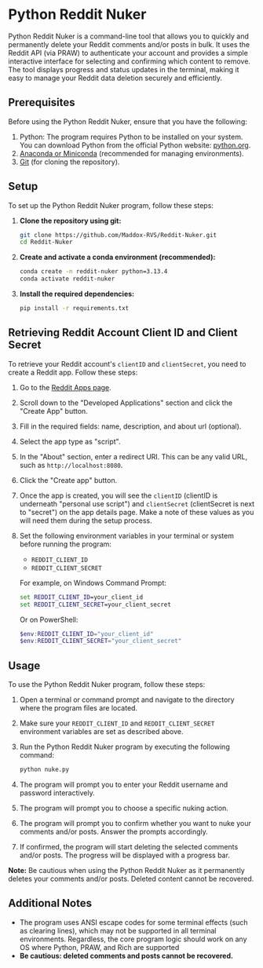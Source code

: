 # Python Reddit Nuker

Python Reddit Nuker is a command-line tool that allows you to quickly and permanently delete your Reddit comments and/or posts in bulk. It uses the Reddit API (via PRAW) to authenticate your account and provides a simple interactive interface for selecting and confirming which content to remove. The tool displays progress and status updates in the terminal, making it easy to manage your Reddit data deletion securely and efficiently.

## Prerequisites

Before using the Python Reddit Nuker, ensure that you have the following:

1. Python: The program requires Python to be installed on your system. You can download Python from the official Python website: [python.org](https://www.python.org).
2. [Anaconda or Miniconda](https://www.anaconda.com/docs/main) (recommended for managing environments).
3. [Git](https://git-scm.com/) (for cloning the repository).

## Setup

To set up the Python Reddit Nuker program, follow these steps:

1. **Clone the repository using git:**

   ```bash
   git clone https://github.com/Maddox-RVS/Reddit-Nuker.git
   cd Reddit-Nuker
   ```

2. **Create and activate a conda environment (recommended):**

   ```bash
   conda create -n reddit-nuker python=3.13.4
   conda activate reddit-nuker
   ```

3. **Install the required dependencies:**

   ```bash
   pip install -r requirements.txt
   ```

## Retrieving Reddit Account Client ID and Client Secret

To retrieve your Reddit account's `clientID` and `clientSecret`, you need to create a Reddit app. Follow these steps:

1. Go to the [Reddit Apps page](https://www.reddit.com/prefs/apps).

2. Scroll down to the "Developed Applications" section and click the "Create App" button.

3. Fill in the required fields: name, description, and about url (optional).

4. Select the app type as "script".

5. In the "About" section, enter a redirect URI. This can be any valid URL, such as `http://localhost:8080`.

6. Click the "Create app" button.

7. Once the app is created, you will see the `clientID` (clientID is underneath "personal use script") and `clientSecret` (clientSecret is next to "secret") on the app details page. Make a note of these values as you will need them during the setup process.

8. Set the following environment variables in your terminal or system before running the program:

   - `REDDIT_CLIENT_ID`
   - `REDDIT_CLIENT_SECRET`

   For example, on Windows Command Prompt:

   ```cmd
   set REDDIT_CLIENT_ID=your_client_id
   set REDDIT_CLIENT_SECRET=your_client_secret
   ```

   Or on PowerShell:

   ```powershell
   $env:REDDIT_CLIENT_ID="your_client_id"
   $env:REDDIT_CLIENT_SECRET="your_client_secret"
   ```

## Usage

To use the Python Reddit Nuker program, follow these steps:

1. Open a terminal or command prompt and navigate to the directory where the program files are located.

2. Make sure your `REDDIT_CLIENT_ID` and `REDDIT_CLIENT_SECRET` environment variables are set as described above.

3. Run the Python Reddit Nuker program by executing the following command:

   ```bash
   python nuke.py
   ```

4. The program will prompt you to enter your Reddit username and password interactively.

5. The program will prompt you to choose a specific nuking action.

6. The program will prompt you to confirm whether you want to nuke your comments and/or posts. Answer the prompts accordingly.

7. If confirmed, the program will start deleting the selected comments and/or posts. The progress will be displayed with a progress bar.

**Note:** Be cautious when using the Python Reddit Nuker as it permanently deletes your comments and/or posts. Deleted content cannot be recovered.

## Additional Notes

- The program uses ANSI escape codes for some terminal effects (such as clearing lines), which may not be supported in all terminal environments. Regardless, the core program logic should work on any OS where Python, PRAW, and Rich are supported
- **Be cautious: deleted comments and posts cannot be recovered.**